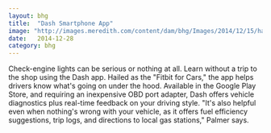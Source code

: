 ```yaml
---
layout: bhg
title:  "Dash Smartphone App"
image: "http://images.meredith.com/content/dam/bhg/Images/2014/12/15/hand-phone.jpg.rendition.largest.jpg"
date:   2014-12-28
category: bhg
---
```

Check-engine lights can be serious or nothing at all. Learn without a trip to the shop using the Dash app. Hailed as the "Fitbit for Cars," the app helps drivers know what's going on under the hood. Available in the Google Play Store, and requiring an inexpensive OBD port adapter, Dash offers vehicle diagnostics plus real-time feedback on your driving style. "It's also helpful even when nothing's wrong with your vehicle, as it offers fuel efficiency suggestions, trip logs, and directions to local gas stations," Palmer says.